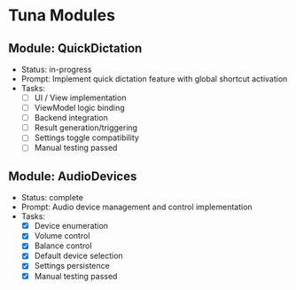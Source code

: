 # Tuna Modules

## Module: QuickDictation
- Status: in-progress
- Prompt: Implement quick dictation feature with global shortcut activation
- Tasks:
  - [ ] UI / View implementation
  - [ ] ViewModel logic binding
  - [ ] Backend integration
  - [ ] Result generation/triggering
  - [ ] Settings toggle compatibility
  - [ ] Manual testing passed

## Module: AudioDevices
- Status: complete
- Prompt: Audio device management and control implementation
- Tasks:
  - [x] Device enumeration
  - [x] Volume control
  - [x] Balance control
  - [x] Default device selection
  - [x] Settings persistence
  - [x] Manual testing passed 